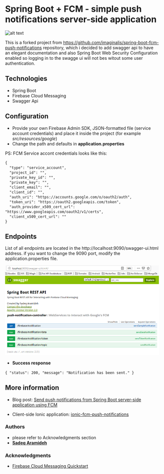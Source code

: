 # Spring Boot + FCM - simple push notifications server-side application
![alt text](https://blog.mestwin.net/wp-content/uploads/2019/06/fcm-spring-boot-result-1-216x300.png "Push notifications - result")

This is a forked project from https://github.com/imaginalis/spring-boot-fcm-push-notifications repository, which i decided to add swagger api to have an elegant documentation and also Spring Boot Web Security Configuration enabled so logging in to the swagge ui will not bes witout some user authentication.


## Technologies

+ Spring Boot
+ Firebase Cloud Messaging
+ Swagger Api

## Configuration

+ Provide your own Firebase Admin SDK, JSON-formatted file (service account credentials) and place it inside the project (for example _src/resources/google_)
+ Change the path and defaults in **application.properties**

PS: FCM Service accont credentials looks like this:
```
{
  "type": "service_account",
  "project_id": "",
  "private_key_id": "",
  "private_key": "",
  "client_email": "",
  "client_id": "",
  "auth_uri": "https://accounts.google.com/o/oauth2/auth",
  "token_uri": "https://oauth2.googleapis.com/token",
  "auth_provider_x509_cert_url": "https://www.googleapis.com/oauth2/v1/certs",
  "client_x509_cert_url": ""
}
```




## Endpoints

List of all endpoints are located in the http://localhost:9090/swagger-ui.html address. if you want to change the 9090 port, modify the application.properties file.

![alt text](https://github.com/Aramideh/spring-boot-fcm-push-notifications/blob/master/FCM.png "Swagger Ui")


+ **Success response**

`{
    "status": 200,
    "message": "Notification has been sent."
}`

## More information

+ Blog post: [Send push notifications from Spring Boot server-side application using FCM](https://blog.mestwin.net/send-push-notifications-from-spring-boot-server-side-application-using-fcm/)

+ Client-side Ionic application: [ionic-fcm-push-notifications](https://github.com/imaginalis/ionic-fcm-push-notifications)



### Authors
* please refer to Acknowledgments section
* [**Sadeq Aramideh**](https://github.com/Aramideh)

### Acknowledgments
* [Firebase Cloud Messaging Quickstart](https://github.com/imaginalis/spring-boot-fcm-push-notifications)


